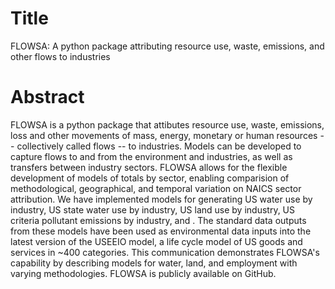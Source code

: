 # Title
FLOWSA: A python package attributing resource use, waste, emissions, and other flows to industries

# Abstract
FLOWSA is a python package that attibutes resource use, waste, emissions, loss and other movements of mass, energy, monetary or human resources -- collectively called flows -- to industries. Models can be developed to capture flows to and from the environment and industries, as well as transfers between industry sectors. 
FLOWSA allows for the flexible development of models of totals by sector, enabling comparision of methodological, geographical, and temporal variation on NAICS sector attribution.
We have implemented  models for generating US water use by industry, US state water use by industry, US land use by industry, US criteria pollutant emissions by industry, and 
.  The standard data outputs from these models have been used as environmental data inputs into the latest version of the USEEIO model, a life cycle model of US goods and services in ~400 categories. 
This communication demonstrates FLOWSA's capability by describing models for water, land, and employment with varying methodologies. FLOWSA is publicly available on GitHub. 
